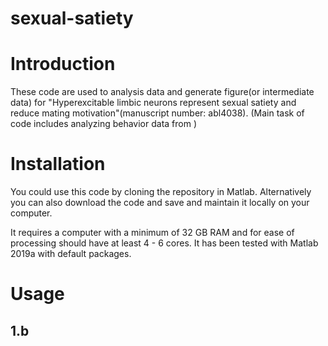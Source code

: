 # sexual-satiety
 
# Introduction

These code are used to analysis data and generate figure(or intermediate data) for "Hyperexcitable limbic neurons represent sexual satiety and reduce mating motivation"(manuscript number: abl4038). (Main task of code includes analyzing behavior data from )

# Installation

You could use this code by cloning the repository in Matlab. Alternatively you can also download the code and save and maintain it locally on your computer.

It requires a computer with a minimum of 32 GB RAM and for ease of processing should have at least 4 - 6 cores. It has been tested with Matlab 2019a with default packages.

# Usage
## 1.b
